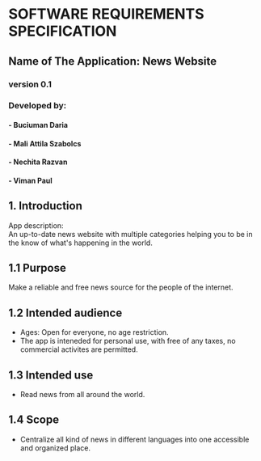 # SOFTWARE REQUIREMENTS SPECIFICATION

## Name of The Application: News Website

### version 0.1

### Developed by:

#### - Buciuman Daria

#### - Mali Attila Szabolcs

#### - Nechita Razvan

#### - Viman Paul

## 1. Introduction

App description:  
 An up-to-date news website with multiple categories helping you to be in the know of what's happening in the world.

## 1.1 Purpose

Make a reliable and free news source for the people of the internet.

## 1.2 Intended audience

- Ages: Open for everyone, no age restriction.
- The app is inteneded for personal use, with free of any taxes, no commercial activites are permitted.

## 1.3 Intended use

- Read news from all around the world.

## 1.4 Scope

- Centralize all kind of news in different languages into one accessible and organized place.
